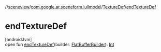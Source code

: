 //[sceneview](../../../index.md)/[com.google.ar.sceneform.lullmodel](../index.md)/[TextureDef](index.md)/[endTextureDef](end-texture-def.md)

# endTextureDef

[androidJvm]\
open fun [endTextureDef](end-texture-def.md)(builder: [FlatBufferBuilder](../../com.google.flatbuffers/-flat-buffer-builder/index.md)): [Int](https://kotlinlang.org/api/latest/jvm/stdlib/kotlin/-int/index.html)
